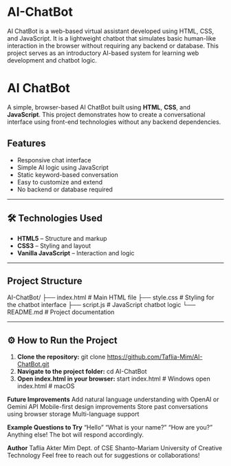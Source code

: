 # AI-ChatBot
AI ChatBot is a web-based virtual assistant developed using HTML, CSS, and JavaScript. It is a lightweight chatbot that simulates basic human-like interaction in the browser without requiring any backend or database. This project serves as an introductory AI-based system for learning web development and chatbot logic.
# AI ChatBot

A simple, browser-based AI ChatBot built using **HTML**, **CSS**, and **JavaScript**. This project demonstrates how to create a conversational interface using front-end technologies without any backend dependencies.

##  Features

- Responsive chat interface
- Simple AI logic using JavaScript
- Static keyword-based conversation
- Easy to customize and extend
- No backend or database required

---

## 🛠️ Technologies Used

- **HTML5** – Structure and markup
- **CSS3** – Styling and layout
- **Vanilla JavaScript** – Interaction and logic

---

## Project Structure
AI-ChatBot/
├── index.html # Main HTML file
├── style.css # Styling for the chatbot interface
├── script.js # JavaScript chatbot logic
└── README.md # Project documentation

---

## ⚙️ How to Run the Project

1. **Clone the repository:**
   git clone https://github.com/Taflia-Mim/AI-ChatBot.git
2. **Navigate to the project folder:**
   cd AI-ChatBot
3. **Open index.html in your browser:**
   start index.html  # Windows
   open index.html   # macOS

**Future Improvements**
Add natural language understanding with OpenAI or Gemini API
Mobile-first design improvements
Store past conversations using browser storage
Multi-language support  

**Example Questions to Try**
“Hello”
“What is your name?”
“How are you?”
Anything else! The bot will respond accordingly.

**Author**
Taflia Akter Mim
Dept. of CSE
Shanto-Mariam University of Creative Technology
Feel free to reach out for suggestions or collaborations!

